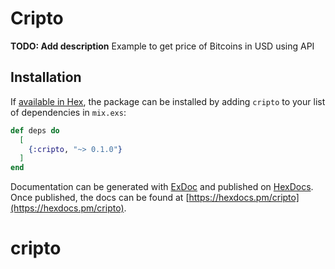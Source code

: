 # Cripto

**TODO: Add description**
Example to get price of Bitcoins in USD using API

## Installation

If [available in Hex](https://hex.pm/docs/publish), the package can be installed
by adding `cripto` to your list of dependencies in `mix.exs`:

```elixir
def deps do
  [
    {:cripto, "~> 0.1.0"}
  ]
end
```

Documentation can be generated with [ExDoc](https://github.com/elixir-lang/ex_doc)
and published on [HexDocs](https://hexdocs.pm). Once published, the docs can
be found at [https://hexdocs.pm/cripto](https://hexdocs.pm/cripto).

# cripto

